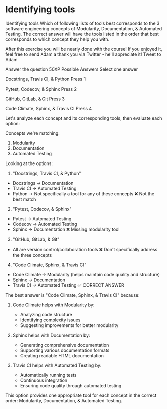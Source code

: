 # Identifying tools

Identifying tools
Which of following lists of tools best corresponds to the 3 software engineering concepts of Modularity, Documentation, & Automated Testing. The correct answer will have the tools listed in the order that best corresponds to which concept they help you with.

After this exercise you will be nearly done with the course! If you enjoyed it, feel free to send Adam a thank you via Twitter - he'll appreciate it! Tweet to Adam

Answer the question
50XP
Possible Answers
Select one answer

Docstrings, Travis CI, & Python
Press
1

Pytest, Codecov, & Sphinx
Press
2

GitHub, GitLab, & Git
Press
3

Code Climate, Sphinx, & Travis CI
Press
4

Let's analyze each concept and its corresponding tools, then evaluate each option:

Concepts we're matching:
1. Modularity
2. Documentation
3. Automated Testing

Looking at the options:

1. "Docstrings, Travis CI, & Python"
- Docstrings → Documentation
- Travis CI → Automated Testing
- Python → Not specifically a tool for any of these concepts
❌ Not the best match

2. "Pytest, Codecov, & Sphinx"
- Pytest → Automated Testing
- Codecov → Automated Testing
- Sphinx → Documentation
❌ Missing modularity tool

3. "GitHub, GitLab, & Git"
- All are version control/collaboration tools
❌ Don't specifically address the three concepts

4. "Code Climate, Sphinx, & Travis CI"
- Code Climate → Modularity (helps maintain code quality and structure)
- Sphinx → Documentation
- Travis CI → Automated Testing
✅ CORRECT ANSWER

The best answer is "Code Climate, Sphinx, & Travis CI" because:
1. Code Climate helps with Modularity by:
   - Analyzing code structure
   - Identifying complexity issues
   - Suggesting improvements for better modularity

2. Sphinx helps with Documentation by:
   - Generating comprehensive documentation
   - Supporting various documentation formats
   - Creating readable HTML documentation

3. Travis CI helps with Automated Testing by:
   - Automatically running tests
   - Continuous integration
   - Ensuring code quality through automated testing

This option provides one appropriate tool for each concept in the correct order: Modularity, Documentation, & Automated Testing.